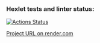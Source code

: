 ### Hexlet tests and linter status:
[![Actions Status](https://github.com/gzubkov/php-laravel-development-project-57/actions/workflows/hexlet-check.yml/badge.svg)](https://github.com/gzubkov/php-laravel-development-project-57/actions)

[Project URL on render.com](https://php-laravel-development-project-57-rnkg.onrender.com/)